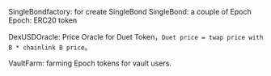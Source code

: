 SingleBondfactory: for create SingleBond
SingleBond: a couple of Epoch
Epoch: ERC20 token 

DexUSDOracle: Price Oracle for Duet Token，`Duet price = twap price with B * chainlink B price`。

VaultFarm: farming Epoch tokens for vault users. 